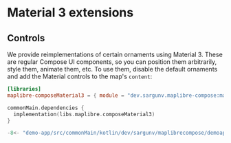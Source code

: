 # Material 3 extensions

## Controls

We provide reimplementations of certain ornaments using Material 3. These are
regular Compose UI components, so you can position them arbitrarily, style them,
animate them, etc. To use them, disable the default ornaments and add the
Material controls to the map's `content`:

```toml title="libs.versions.toml"
[libraries]
maplibre-composeMaterial3 = { module = "dev.sargunv.maplibre-compose:maplibre-compose-material3", version = "{{ gradle.release_version }}" }
```

```kotlin title="build.gradle.kts"
commonMain.dependencies {
  implementation(libs.maplibre.composeMaterial3)
}
```

```kotlin title="App.kt"
-8<- "demo-app/src/commonMain/kotlin/dev/sargunv/maplibrecompose/demoapp/docs/Material3.kt:controls"
```
